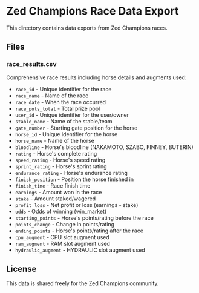 # Zed Champions Race Data Export

This directory contains data exports from Zed Champions races.

## Files

### race_results.csv
Comprehensive race results including horse details and augments used:
- `race_id` - Unique identifier for the race
- `race_name` - Name of the race
- `race_date` - When the race occurred
- `race_pots_total` - Total prize pool
- `user_id` - Unique identifier for the user/owner
- `stable_name` - Name of the stable/team
- `gate_number` - Starting gate position for the horse
- `horse_id` - Unique identifier for the horse
- `horse_name` - Name of the horse
- `bloodline` - Horse's bloodline (NAKAMOTO, SZABO, FINNEY, BUTERIN)
- `rating` - Horse's complete rating
- `speed_rating` - Horse's speed rating
- `sprint_rating` - Horse's sprint rating
- `endurance_rating` - Horse's endurance rating
- `finish_position` - Position the horse finished in
- `finish_time` - Race finish time
- `earnings` - Amount won in the race
- `stake` - Amount staked/wagered
- `profit_loss` - Net profit or loss (earnings - stake)
- `odds` - Odds of winning (win_market)
- `starting_points` - Horse's points/rating before the race
- `points_change` - Change in points/rating
- `ending_points` - Horse's points/rating after the race
- `cpu_augment` - CPU slot augment used
- `ram_augment` - RAM slot augment used
- `hydraulic_augment` - HYDRAULIC slot augment used

## License
This data is shared freely for the Zed Champions community.
